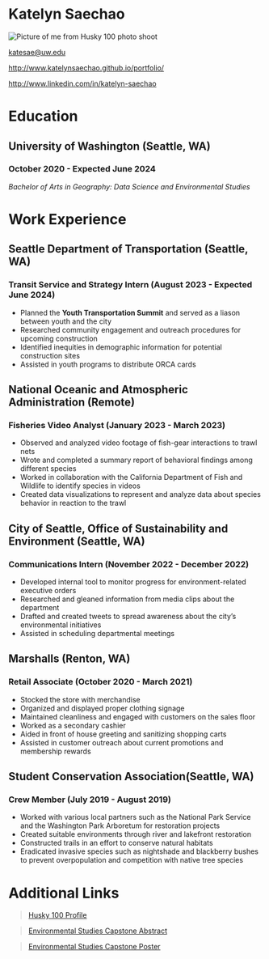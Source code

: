 # Katelyn Saechao

![Picture of me from Husky 100 photo shoot](https://uw-s3-cdn.s3.us-west-2.amazonaws.com/wp-content/uploads/sites/124/2023/04/17130748/Katelyn-Saechao_20230328-1022-200x300.jpg)

katesae@uw.edu

http://www.katelynsaechao.github.io/portfolio/

http://www.linkedin.com/in/katelyn-saechao


# Education

## University of Washington (Seattle, WA)

### October 2020 - Expected June 2024

*Bachelor of Arts in Geography: Data Science and Environmental Studies*


# Work Experience

## Seattle Department of Transportation (Seattle, WA)

### **Transit Service and Strategy Intern** (August 2023 - Expected June 2024)

- Planned the **Youth Transportation Summit** and served as a liason between youth and the city
- Researched community engagement and outreach procedures for upcoming construction
- Identified inequities in demographic information for potential construction sites
- Assisted in youth programs to distribute ORCA cards


## National Oceanic and Atmospheric Administration (Remote)

### **Fisheries Video Analyst** (January 2023 - March 2023)

- Observed and analyzed video footage of fish-gear interactions to trawl nets
- Wrote and completed a summary report of behavioral findings among different species
- Worked in collaboration with the California Department of Fish and Wildlife to identify species in videos
- Created data visualizations to represent and analyze data about species behavior in reaction to the trawl


## City of Seattle, Office of Sustainability and Environment (Seattle, WA)

### **Communications Intern** (November 2022 - December 2022)

- Developed internal tool to monitor progress for environment-related executive orders 
- Researched and gleaned information from media clips about the department
- Drafted and created tweets to spread awareness about the city’s environmental initiatives
- Assisted in scheduling departmental meetings


## Marshalls (Renton, WA)

### **Retail Associate** (October 2020 - March 2021)

- Stocked the store with merchandise
- Organized and displayed proper clothing signage
- Maintained cleanliness and engaged with customers on the sales floor
- Worked as a secondary cashier
- Aided in front of house greeting and sanitizing shopping carts
- Assisted in customer outreach about current promotions and membership rewards


## Student Conservation Association(Seattle, WA)

### **Crew Member** (July 2019 - August 2019)

- Worked with various local partners such as the National Park Service and the Washington Park Arboretum for restoration projects
- Created suitable environments through river and lakefront restoration 
- Constructed trails in an effort to conserve natural habitats 
- Eradicated invasive species such as nightshade and blackberry bushes to prevent overpopulation and competition with native tree species


# Additional Links

>[Husky 100 Profile](https://www.washington.edu/husky100/#name=katelyn-saechao)

>[Environmental Studies Capstone Abstract](http://www.univ2.edu)

>[Environmental Studies Capstone Poster](https://envstudies.uw.edu/wp-content/uploads/sites/6/2023/05/Saechao_Final-Presentation-Poster.pdf)

